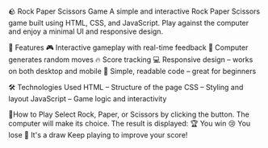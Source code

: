 🪨 Rock Paper Scissors Game
    A simple and interactive Rock Paper Scissors game built using HTML, CSS, and JavaScript. Play against the computer and enjoy a minimal UI and responsive design.

🚀 Features
🎮 Interactive gameplay with real-time feedback
🤖 Computer generates random moves
🔥 Score tracking
💻 Responsive design – works on both desktop and mobile
🧠 Simple, readable code – great for beginners

🛠️ Technologies Used
HTML – Structure of the page
CSS – Styling and layout
JavaScript – Game logic and interactivity

🧠How to Play
Select Rock, Paper, or Scissors by clicking the button.
The computer will make its choice.
The result is displayed:
🏆 You win
😢 You lose
🤝 It's a draw
Keep playing to improve your score!
